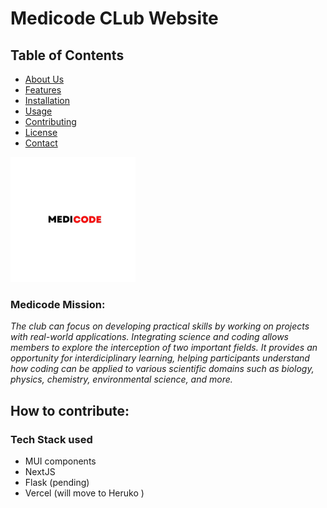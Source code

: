 # Medicode CLub Website

## Table of Contents

- [About Us](#about-us)
- [Features](#features)
- [Installation](#installation)
- [Usage](#usage)
- [Contributing](#contributing)
- [License](#license)
- [Contact](#contact)



<img src="https://github.com/jonss0777/MediCode/blob/334a9522bd8ba184a56b0c9732d89eeccac8b527/img/medicode.JPEG" alt="Description" width="200" height="200">

### Medicode Mission: 
*The club can focus on developing practical skills by working on projects with real-world applications. Integrating science and coding allows members to explore the interception of two important fields. It provides an opportunity for interdiciplinary learning, helping participants understand how coding can be applied to various scientific domains such as biology, physics, chemistry, environmental science, and more.*

## How to contribute: 

### Tech Stack used

- MUI components
- NextJS
- Flask (pending)
- Vercel (will move to Heruko
  )
